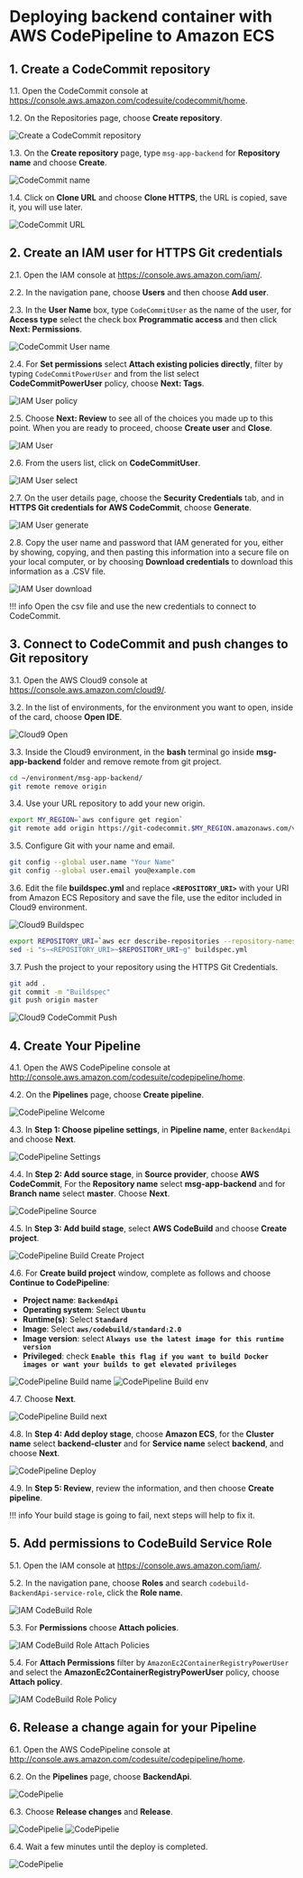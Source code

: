 # Deploying backend container with AWS CodePipeline to Amazon ECS

## 1. Create a CodeCommit repository 

1.1\. Open the CodeCommit console at https://console.aws.amazon.com/codesuite/codecommit/home.

1.2\. On the Repositories page, choose **Create repository**.

![Create a CodeCommit repository](images3/codecommit-create-repository.png)

1.3\. On the **Create repository** page, type `msg-app-backend` for **Repository name** and choose **Create**.

![CodeCommit name](images3/codecommit-name.png)

1.4\. Click on **Clone URL** and choose **Clone HTTPS**, the URL is copied, save it, you will use later.

![CodeCommit URL](images3/codecommit-url.png)

## 2. Create an IAM user for HTTPS Git credentials

2.1\. Open the IAM console at https://console.aws.amazon.com/iam/.

2.2\. In the navigation pane, choose **Users** and then choose **Add user**.

2.3\. In the **User Name** box, type `CodeCommitUser` as the name of the user, for **Access type** select the check box **Programmatic access** and then click **Next: Permissions**.

![CodeCommit User name](images3/iam-codecommit-user-name.png)

2.4\. For **Set permissions** select **Attach existing policies directly**, filter by typing `CodeCommitPowerUser` and from the list select **CodeCommitPowerUser** policy, choose **Next: Tags**.

![IAM User policy](images3/iam-codecommit-policy.png)

2.5\. Choose **Next: Review** to see all of the choices you made up to this point. When you are ready to proceed, choose **Create user** and **Close**.

![IAM User](images3/iam-codecommit-close.png)

2.6\. From the users list, click on **CodeCommitUser**.

![IAM User select](images3/iam-codecommit-select-user.png)

2.7\. On the user details page, choose the **Security Credentials** tab, and in **HTTPS Git credentials for AWS CodeCommit**, choose **Generate**.

![IAM User generate](images3/user-codecommit-generate.png)

2.8\. Copy the user name and password that IAM generated for you, either by showing, copying, and then pasting this information into a secure file on your local computer, or by choosing **Download credentials** to download this information as a .CSV file.

![IAM User download](images3/user-codecommit-download.png)

!!! info
    Open the csv file and use the new credentials to connect to CodeCommit.

## 3. Connect to CodeCommit and push changes to Git repository

3.1\. Open the AWS Cloud9 console at https://console.aws.amazon.com/cloud9/.

3.2\. In the list of environments, for the environment you want to open, inside of the card, choose **Open IDE**.

![Cloud9 Open](images2/cloud9-open.png)

3.3\. Inside the Cloud9 environment, in the **bash** terminal go inside **msg-app-backend** folder and remove remote from git project.

``` bash
cd ~/environment/msg-app-backend/
git remote remove origin
```

3.4\. Use your URL repository to add your new origin.

``` bash
export MY_REGION=`aws configure get region`
git remote add origin https://git-codecommit.$MY_REGION.amazonaws.com/v1/repos/msg-app-backend
```

3.5\. Configure Git with your name and email.

``` bash
git config --global user.name "Your Name"
git config --global user.email you@example.com
```

3.6\. Edit the file **buildspec.yml** and replace **`<REPOSITORY_URI>`** with your URI from Amazon ECS Repository and save the file, use the editor included in Cloud9 environment.

![Cloud9 Buildspec](images3/cloud9-buildspec-change.png)

``` bash
export REPOSITORY_URI=`aws ecr describe-repositories --repository-names my-api | jq '.repositories[0].repositoryUri' | tr -d \"`
sed -i "s~<REPOSITORY_URI>~$REPOSITORY_URI~g" buildspec.yml
```

3.7\. Push the project to your repository using the HTTPS Git Credentials.

``` bash
git add .
git commit -m "Buildspec"
git push origin master
```

![Cloud9 CodeCommit Push](images3/cloud9-codecommit-push.png)

## 4. Create Your Pipeline

4.1\. Open the AWS CodePipeline console at http://console.aws.amazon.com/codesuite/codepipeline/home.

4.2\. On the **Pipelines** page, choose **Create pipeline**.

![CodePipeline Welcome](images3/codepipeline-welcome.png)

4.3\. In **Step 1: Choose pipeline settings**, in **Pipeline name**, enter `BackendApi` and choose **Next**.

![CodePipeline Settings](images3/codepipeline-settings.png)

4.4\. In **Step 2: Add source stage**, in **Source provider**, choose **AWS CodeCommit**, For the **Repository name** select **msg-app-backend** and for **Branch name** select **master**. Choose **Next**.

![CodePipeline Source](images3/codepipeline-source.png)

4.5\. In **Step 3: Add build stage**, select **AWS CodeBuild** and choose **Create project**.

![CodePipeline Build Create Project](images3/codepipeline-build-create-project.png)

4.6\. For **Create build project** window, complete as follows and choose **Continue to CodePipeline**:

* **Project name**: **``BackendApi``**
* **Operating system**: Select **``Ubuntu``**
* **Runtime(s)**: Select **``Standard``**
* **Image**: Select **``aws/codebuild/standard:2.0``**
* **Image version**: select **``Always use the latest image for this runtime version``**
* **Privileged**: check **``Enable this flag if you want to build Docker images or want your builds to get elevated privileges``**

![CodePipeline Build name](images3/codepipeline-build-name.png)
![CodePipeline Build env](images3/codepipeline-build-env.png)

4.7\. Choose **Next**.

![CodePipeline Build next](images3/codepipeline-build-next.png)

4.8\. In **Step 4: Add deploy stage**, choose **Amazon ECS**, for the **Cluster name** select **backend-cluster** and for **Service name** select **backend**, and choose **Next**.

![CodePipeline Deploy](images3/codepipeline-deploy.png)

4.9\. In **Step 5: Review**, review the information, and then choose **Create pipeline**.

!!! info
    Your build stage is going to fail, next steps will help to fix it.

## 5. Add permissions to CodeBuild Service Role

5.1\. Open the IAM console at https://console.aws.amazon.com/iam/.

5.2\. In the navigation pane, choose **Roles** and search `codebuild-BackendApi-service-role`, click the **Role name**.

![IAM CodeBuild Role](images3/iam-codebuild-role.png)

5.3\. For **Permissions** choose **Attach policies**.

![IAM CodeBuild Role Attach Policies](images3/iam-codebuild-role-attach.png)

5.4\. For **Attach Permissions** filter by `AmazonEc2ContainerRegistryPowerUser` and select the **AmazonEc2ContainerRegistryPowerUser** policy, choose **Attach policy**.

![IAM CodeBuild Role Policy](images3/iam-codebuild-role-policy.png)

## 6. Release a change again for your Pipeline

6.1\. Open the AWS CodePipeline console at http://console.aws.amazon.com/codesuite/codepipeline/home.

6.2\. On the **Pipelines** page, choose **BackendApi**.

![CodePipelie](images3/codepipeline-backendapi-select.png)

6.3\. Choose **Release changes** and **Release**.

![CodePipelie](images3/codepipeline-release.png)
![CodePipelie](images3/codepipeline-release-confirm.png)

6.4\. Wait a few minutes until the deploy is completed.

![CodePipelie](images3/codepipeline-complete-release.png)